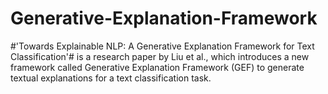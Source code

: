 # Generative-Explanation-Framework
#'Towards Explainable NLP: A Generative Explanation Framework for Text Classification'# is a research paper by Liu et al., which introduces a new framework called Generative Explanation Framework (GEF) to generate textual explanations for a text classification task. 
